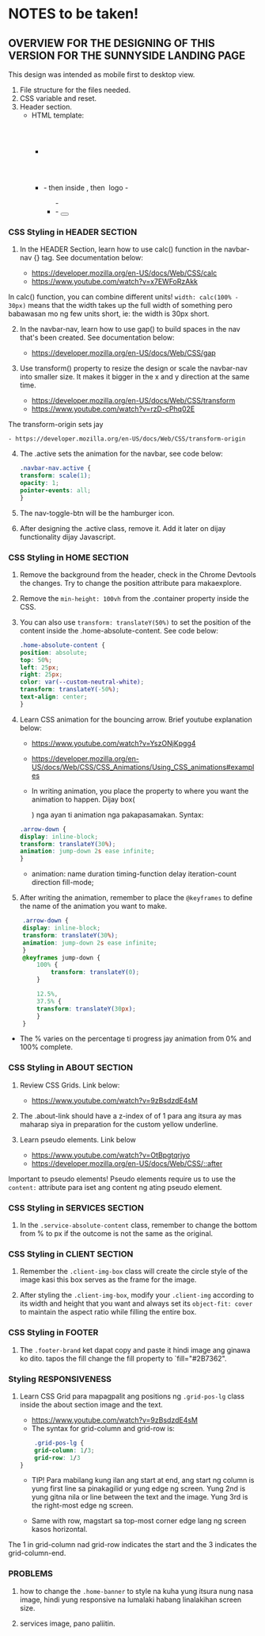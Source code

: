 # NOTES to be taken!

## OVERVIEW FOR THE DESIGNING OF THIS VERSION FOR THE SUNNYSIDE LANDING PAGE

This design was intended as mobile first to desktop view.

1. File structure for the files needed.
2. CSS variable and reset.
3. Header section.
    - HTML template:
        - <header>
        - <nav>
            - <a> then inside <a>, then <img> logo
            - <ul>
                - <li>
            - <button>

### CSS Styling in HEADER SECTION

1. In the HEADER Section, learn how to use calc() function in the navbar-nav {} tag. See documentation below:

    - https://developer.mozilla.org/en-US/docs/Web/CSS/calc
    - https://www.youtube.com/watch?v=x7EWFoRzAkk

 In calc() function, you can combine different units! 
 `width: calc(100% - 30px)` means that the width takes up the full width of something pero babawasan mo ng few units short, ie: the width is 30px short.


2. In the navbar-nav, learn how to use gap() to build spaces in the nav that's been created. See documentation below:

    - https://developer.mozilla.org/en-US/docs/Web/CSS/gap

3. Use transform() property to resize the design or scale the navbar-nav into smaller size. It makes it bigger in the x and y direction at the same time.

    - https://developer.mozilla.org/en-US/docs/Web/CSS/transform
    - https://www.youtube.com/watch?v=rzD-cPhq02E

The transform-origin sets jay 

    - https://developer.mozilla.org/en-US/docs/Web/CSS/transform-origin

4. The .active sets the animation for the navbar, see code below: 
    
    ```css
    .navbar-nav.active {
    transform: scale(1);
    opacity: 1;
    pointer-events: all;
    }
    ```

5. The nav-toggle-btn will be the hamburger icon.
6. After designing the .active class, remove it. Add it later on dijay functionality dijay Javascript.


### CSS Styling in HOME SECTION

1. Remove the background from the header, check in the Chrome Devtools the changes. Try to change the position attribute para makaexplore.

2. Remove the `min-height: 100vh` from the .container property inside the CSS. 

3. You can also use `transform: translateY(50%)` to set the position of the content inside the .home-absolute-content. See code below:

    ```css
    .home-absolute-content {
    position: absolute;
    top: 50%;
    left: 25px;
    right: 25px;
    color: var(--custom-neutral-white);
    transform: translateY(-50%);
    text-align: center;
    }
    ```

4. Learn CSS animation for the bouncing arrow. Brief youtube explanation below:

    - https://www.youtube.com/watch?v=YszONjKpgg4
    - https://developer.mozilla.org/en-US/docs/Web/CSS/CSS_Animations/Using_CSS_animations#examples

    - In writing animation, you place the property to where you want the animation to happen. Dijay box(<div>) nga ayan ti animation nga pakapasamakan. Syntax:

    ```css
    .arrow-down {
    display: inline-block;
    transform: translateY(30%);
    animation: jump-down 2s ease infinite;
    }
    ```

    - animation: name duration timing-function delay iteration-count direction fill-mode;

5. After writing the animation, remember to place the 
`@keyframes` to define the name of the animation you want to make.

```css
    .arrow-down {
    display: inline-block;
    transform: translateY(30%);
    animation: jump-down 2s ease infinite;
    }
    @keyframes jump-down {
        100% {
            transform: translateY(0);
        }

        12.5%,
        37.5% {
        transform: translateY(30px);
        }
    }
```
- The % varies on the percentage ti progress jay animation from 0% and 100% complete. 


### CSS Styling in ABOUT SECTION

1. Review CSS Grids. Link below:
    - https://www.youtube.com/watch?v=9zBsdzdE4sM

2. The .about-link should have a z-index of of 1 para ang itsura ay mas maharap siya in preparation for the custom yellow underline.

3. Learn pseudo elements. Link below
    - https://www.youtube.com/watch?v=OtBpgtqrjyo
    - https://developer.mozilla.org/en-US/docs/Web/CSS/::after

Important to pseudo elements! Pseudo elements require us to use the `content:` attribute para iset ang content ng ating pseudo element.


### CSS Styling in SERVICES SECTION

1. In the `.service-absolute-content` class, remember to change the bottom from % to px if the outcome is not the same as the original. 



### CSS Styling in CLIENT SECTION 

1. Remember the `.client-img-box` class will create the circle style of the image kasi this box serves as the frame for the image. 

2. After styling the `.client-img-box`, modify your `.client-img` according to its width and height that you want and always set its `object-fit: cover` to maintain the aspect ratio while filling the entire box.


### CSS Styling in FOOTER

1. The `.footer-brand` ket dapat copy and paste it hindi image ang ginawa ko dito. tapos the fill change the fill property to `fill="#2B7362".  


### Styling RESPONSIVENESS

1. Learn CSS Grid para mapagpalit ang positions ng `.grid-pos-lg` class inside the about section image and the text.

    - https://www.youtube.com/watch?v=9zBsdzdE4sM
    - The syntax for grid-column and grid-row is:
    ```css
        .grid-pos-lg {
        grid-column: 1/3;
        grid-row: 1/3
    }
    ```
    - TIP! Para mabilang kung ilan ang start at end, ang start ng column is yung first line sa pinakagilid or yung edge ng screen. Yung 2nd is yung gitna nila or line between the text and the image. Yung 3rd is the right-most edge ng screen. 

    - Same with row, magstart sa top-most corner edge lang ng screen kasos horizontal.

The 1 in grid-column nad grid-row indicates the start and the 3 indicates the grid-column-end.


### PROBLEMS

1. how to change the `.home-banner` to style na kuha yung itsura nung nasa image, hindi yung responsive na lumalaki habang linalakihan screen size.

2. services image, pano paliitin.
